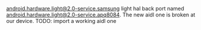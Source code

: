 android.hardware.light@2.0-service.samsung light hal back port named android.hardware.light@2.0-service.apq8084.
The new aidl one is broken at our device.
TODO: import a working aidl one
